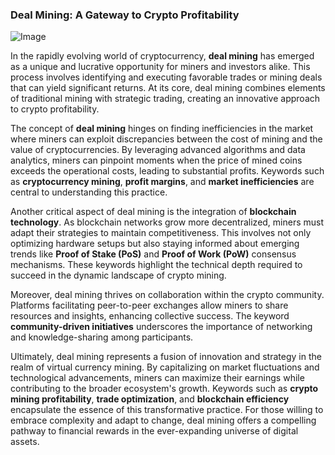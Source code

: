 ### Deal Mining: A Gateway to Crypto Profitability

![Image](https://github.com/user-attachments/assets/31692037-0104-4703-abd1-696b6a7dd41b)

In the rapidly evolving world of cryptocurrency, **deal mining** has emerged as a unique and lucrative opportunity for miners and investors alike. This process involves identifying and executing favorable trades or mining deals that can yield significant returns. At its core, deal mining combines elements of traditional mining with strategic trading, creating an innovative approach to crypto profitability.

The concept of **deal mining** hinges on finding inefficiencies in the market where miners can exploit discrepancies between the cost of mining and the value of cryptocurrencies. By leveraging advanced algorithms and data analytics, miners can pinpoint moments when the price of mined coins exceeds the operational costs, leading to substantial profits. Keywords such as **cryptocurrency mining**, **profit margins**, and **market inefficiencies** are central to understanding this practice.

Another critical aspect of deal mining is the integration of **blockchain technology**. As blockchain networks grow more decentralized, miners must adapt their strategies to maintain competitiveness. This involves not only optimizing hardware setups but also staying informed about emerging trends like **Proof of Stake (PoS)** and **Proof of Work (PoW)** consensus mechanisms. These keywords highlight the technical depth required to succeed in the dynamic landscape of crypto mining.

Moreover, deal mining thrives on collaboration within the crypto community. Platforms facilitating peer-to-peer exchanges allow miners to share resources and insights, enhancing collective success. The keyword **community-driven initiatives** underscores the importance of networking and knowledge-sharing among participants.

Ultimately, deal mining represents a fusion of innovation and strategy in the realm of virtual currency mining. By capitalizing on market fluctuations and technological advancements, miners can maximize their earnings while contributing to the broader ecosystem's growth. Keywords such as **crypto mining profitability**, **trade optimization**, and **blockchain efficiency** encapsulate the essence of this transformative practice. For those willing to embrace complexity and adapt to change, deal mining offers a compelling pathway to financial rewards in the ever-expanding universe of digital assets.
